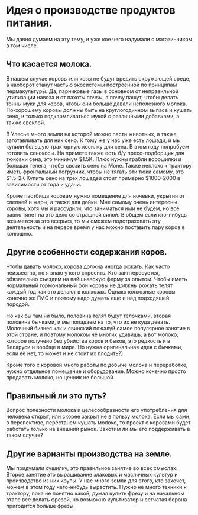 
Идея о производстве продуктов питания.
======================================

Мы давно думаем на эту тему, и уже кое чего надумали с магазинчиком в том числе.


Что касается молока.
--------------------

В нашем случае коровы или козы не будут вредить окружающей среде, а наоборот станут частью экосистемы построенной по принципам пермакультуры. Да, парниковые газы в основном от неправильной утилизации навоза и от пахоты почвы, а почву пашут, чтобы делать тонны муки для коров, чтобы они больше давали неполезного молока. По-хорошему коровы должны быть на круглогодичном выпасе и кушать сено, и только подкармливаться мукой с различными добавками, а также свеклой. 

В Улесье много земли на которой можно пасти животных, а также заготавливать для них сено. К тому же у нас уже есть лошади, и мы купили большую тракторную косилку для сена. В этом году попробуем готовить сенокосы. На примете также есть б/у пресс-подборщик для тюковки сена, это минимум $1.5K. Плюс нужны грабли ворошилки и большая телега, чтобы свозить сено на Моне. Также неплохо к трактору иметь фронтальный погрузчик, чтобы не тягать эти тюки самому, это $1.5-2К
Купить сено на трех лошадей стоит примерно $1000-2000 в зависимости от года и удачи.

Кроме пастбища коровам нужно помещение для ночевки, укрытия от слепней и жары, а также для дойки.
Мне самому очень интересны коровы, хотя мы и рассудили, что заниматься ими не будем, но всё равно тянет на это дело со страшной силой. В общем если кто-нибудь возьмется за это всерьез, то мы сможем подстраховать эту деятельность и на первое время у нас можно поставить пару коров в конюшню.

Другие особенности содержания коров.
------------------------------------

Чтобы давать молоко, корова должна иногда рожать. Как часто неизвестно, но я знаю у кого спросить. 
Кто заинтересуется, обязательно съездим на вайшнавскую ферму за опытом.
Чтобы иметь нормальный гормональный фон коровы не должны рожать телят каждый год как это делают в колхозах. 
Однако колхозные коровы конечно же ГМО и поэтому надо думать еще и над подходящей породой.

Но как бы там ни было, половина телят будут тёлочками, вторая половина бычками, и мы попадаем на то, что их не куда девать.
Молочный бизнес как и свинский пожалуй самое популярное занятие в этой стране, и поэтому молоком не многих удивишь, а вот молоко, которое получено без убийства коров и быков, это редкость и в Беларуси и вообще в мире. Но нужна оригинальная идея с бычками, если её нет, то может и не стоит их плодить?)


Кроме того с коровой много работы по добыче молока и переработке, нужно отдельное помещение и оборудование. Можно конечно просто продавать молоко, но ценник не большой.


Правильный ли это путь?
-----------------------

Вопрос полезности молока и целесообразности его употребления для человека открыт, или скорее закрыт не в пользу молока. 
Если мы сами, в перспективе, перестанем кушать молоко, то проект с коровами будет работать только на внешний рынок. Захотим ли мы его поддерживать в таком случае?


Другие варианты производства на земле.
--------------------------------------

Мы придумали сушилку, это правильное занятие во всех смыслах. 
Второе занятие это выращивание злаковых и масличных культур и производство из них крупы.
У нас много земли для этого, кто захочет, можем в этом году чего-нибудь вырастить. 
Нужно не много техники к трактору, пока не понятно какой, думал купить фрезу и на начальном этапе все делать фрезой, но возможно культиватор и сетчатая борона пригодится больше фрезы.

